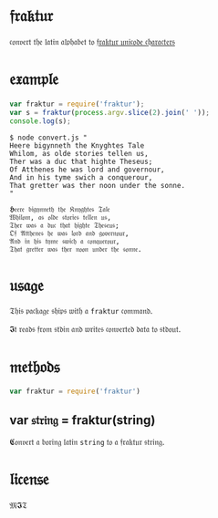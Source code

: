 # 𝔣𝔯𝔞𝔨𝔱𝔲𝔯

𝔠𝔬𝔫𝔳𝔢𝔯𝔱 𝔱𝔥𝔢 𝔩𝔞𝔱𝔦𝔫 𝔞𝔩𝔭𝔥𝔞𝔟𝔢𝔱 𝔱𝔬
[𝔣𝔯𝔞𝔨𝔱𝔲𝔯 𝔲𝔫𝔦𝔠𝔬𝔡𝔢 𝔠𝔥𝔞𝔯𝔞𝔠𝔱𝔢𝔯𝔰](http://www.fileformat.info/info/unicode/char/search.htm?q=fraktur&preview=entity)

# 𝔢𝔵𝔞𝔪𝔭𝔩𝔢

``` js
var fraktur = require('fraktur');
var s = fraktur(process.argv.slice(2).join(' '));
console.log(s);
```

```
$ node convert.js "
Heere bigynneth the Knyghtes Tale
Whilom, as olde stories tellen us,
Ther was a duc that highte Theseus;
Of Atthenes he was lord and governour,
And in his tyme swich a conquerour,
That gretter was ther noon under the sonne.
"

𝕳𝔢𝔢𝔯𝔢 𝔟𝔦𝔤𝔶𝔫𝔫𝔢𝔱𝔥 𝔱𝔥𝔢 𝔎𝔫𝔶𝔤𝔥𝔱𝔢𝔰 𝔗𝔞𝔩𝔢
𝔚𝔥𝔦𝔩𝔬𝔪, 𝔞𝔰 𝔬𝔩𝔡𝔢 𝔰𝔱𝔬𝔯𝔦𝔢𝔰 𝔱𝔢𝔩𝔩𝔢𝔫 𝔲𝔰,
𝔗𝔥𝔢𝔯 𝔴𝔞𝔰 𝔞 𝔡𝔲𝔠 𝔱𝔥𝔞𝔱 𝔥𝔦𝔤𝔥𝔱𝔢 𝔗𝔥𝔢𝔰𝔢𝔲𝔰;
𝔒𝔣 𝔄𝔱𝔱𝔥𝔢𝔫𝔢𝔰 𝔥𝔢 𝔴𝔞𝔰 𝔩𝔬𝔯𝔡 𝔞𝔫𝔡 𝔤𝔬𝔳𝔢𝔯𝔫𝔬𝔲𝔯,
𝔄𝔫𝔡 𝔦𝔫 𝔥𝔦𝔰 𝔱𝔶𝔪𝔢 𝔰𝔴𝔦𝔠𝔥 𝔞 𝔠𝔬𝔫𝔮𝔲𝔢𝔯𝔬𝔲𝔯,
𝔗𝔥𝔞𝔱 𝔤𝔯𝔢𝔱𝔱𝔢𝔯 𝔴𝔞𝔰 𝔱𝔥𝔢𝔯 𝔫𝔬𝔬𝔫 𝔲𝔫𝔡𝔢𝔯 𝔱𝔥𝔢 𝔰𝔬𝔫𝔫𝔢.
```

# 𝔲𝔰𝔞𝔤𝔢

𝔗𝔥𝔦𝔰 𝔭𝔞𝔠𝔨𝔞𝔤𝔢 𝔰𝔥𝔦𝔭𝔰 𝔴𝔦𝔱𝔥 𝔞 `fraktur` 𝔠𝔬𝔪𝔪𝔞𝔫𝔡.

𝕴𝔱 𝔯𝔢𝔞𝔡𝔰 𝔣𝔯𝔬𝔪 𝔰𝔱𝔡𝔦𝔫 𝔞𝔫𝔡 𝔴𝔯𝔦𝔱𝔢𝔰 𝔠𝔬𝔫𝔳𝔢𝔯𝔱𝔢𝔡 𝔡𝔞𝔱𝔞 𝔱𝔬 𝔰𝔱𝔡𝔬𝔲𝔱.

# 𝔪𝔢𝔱𝔥𝔬𝔡𝔰

``` js
var fraktur = require('fraktur')
```

## var 𝔰𝔱𝔯𝔦𝔫𝔤 = fraktur(string)

𝕮𝔬𝔫𝔳𝔢𝔯𝔱 𝔞 𝔟𝔬𝔯𝔦𝔫𝔤 𝔩𝔞𝔱𝔦𝔫 `string` 𝔱𝔬 𝔞 𝔣𝔯𝔞𝔨𝔱𝔲𝔯 𝔰𝔱𝔯𝔦𝔫𝔤.

# 𝔩𝔦𝔠𝔢𝔫𝔰𝔢

𝔐𝕴𝔗
